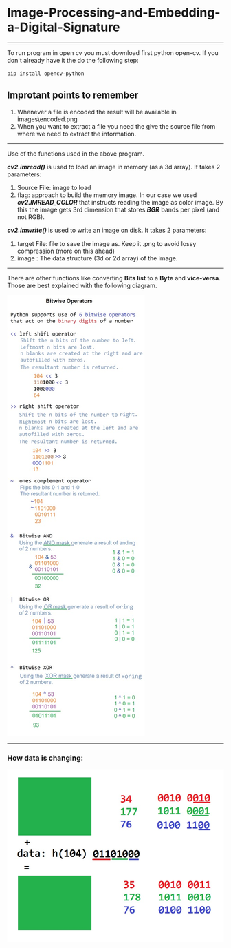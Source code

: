 # Image-Processing-and-Embedding-a-Digital-Signature
___
To run program in open cv you must download first python open-cv. If you don't already have it the do the following step:
```python
pip install opencv-python
```

## Improtant points to remember
1. Whenever a file is encoded the result will be available in images\encoded.png
2. When you want to extract a file you need the give the source file from where we need to extract the information.

___


Use of the functions used in the above program.

***cv2.imread()*** is used to load an image in memory (as a 3d array).
It takes 2 parameters:
1) Source File: image to load
2) flag: approach to build the memory image.
In our case we used ***cv2.IMREAD_COLOR*** that instructs
reading the image as color image.
By this the image gets 3rd dimension that stores ***BGR*** bands per pixel (and not RGB).


***cv2.imwrite()*** is used to write an image on disk.
It takes 2 parameters:
1) target File: file to save the image as. Keep it .png to avoid lossy compression (more on this ahead)
2) image : The data structure (3d or 2d array) of the image.
___
There are other functions like converting **Bits list** to a **Byte** and **vice-versa**.
Those are best explained with the following diagram.

![bitwise operator](images\bitwise_operators.jpeg "how bitwise operators works")
___

### How data is changing:

![Data Changing](images\data_changing.jpeg "visually no change but we have embedded what we wanted") 
